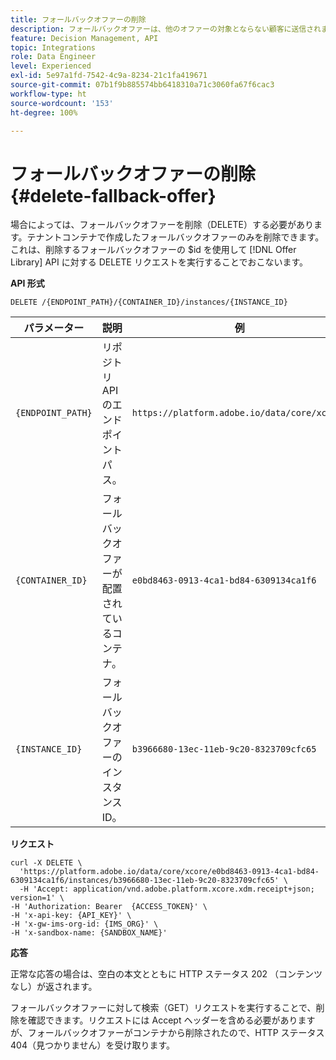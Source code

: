 ```yaml
---
title: フォールバックオファーの削除
description: フォールバックオファーは、他のオファーの対象とならない顧客に送信されます。
feature: Decision Management, API
topic: Integrations
role: Data Engineer
level: Experienced
exl-id: 5e97a1fd-7542-4c9a-8234-21c1fa419671
source-git-commit: 07b1f9b885574bb6418310a71c3060fa67f6cac3
workflow-type: ht
source-wordcount: '153'
ht-degree: 100%

---
```


# フォールバックオファーの削除 {#delete-fallback-offer}

場合によっては、フォールバックオファーを削除（DELETE）する必要があります。テナントコンテナで作成したフォールバックオファーのみを削除できます。これは、削除するフォールバックオファーの $id を使用して [!DNL Offer Library] API に対する DELETE リクエストを実行することでおこないます。

**API 形式**

```http
DELETE /{ENDPOINT_PATH}/{CONTAINER_ID}/instances/{INSTANCE_ID}
```

| パラメーター | 説明 | 例 |
| --------- | ----------- | ------- |
| `{ENDPOINT_PATH}` | リポジトリ API のエンドポイントパス。 | `https://platform.adobe.io/data/core/xcore/` |
| `{CONTAINER_ID}` | フォールバックオファーが配置されているコンテナ。 | `e0bd8463-0913-4ca1-bd84-6309134ca1f6` |
| `{INSTANCE_ID}` | フォールバックオファーのインスタンス ID。 | `b3966680-13ec-11eb-9c20-8323709cfc65` |

**リクエスト**

```shell
curl -X DELETE \
  'https://platform.adobe.io/data/core/xcore/e0bd8463-0913-4ca1-bd84-6309134ca1f6/instances/b3966680-13ec-11eb-9c20-8323709cfc65' \
  -H 'Accept: application/vnd.adobe.platform.xcore.xdm.receipt+json; version=1' \
-H 'Authorization: Bearer  {ACCESS_TOKEN}' \
-H 'x-api-key: {API_KEY}' \
-H 'x-gw-ims-org-id: {IMS_ORG}' \
-H 'x-sandbox-name: {SANDBOX_NAME}'
```

**応答**

正常な応答の場合は、空白の本文とともに HTTP ステータス 202 （コンテンツなし）が返されます。

フォールバックオファーに対して検索（GET）リクエストを実行することで、削除を確認できます。リクエストには Accept ヘッダーを含める必要がありますが、フォールバックオファーがコンテナから削除されたので、HTTP ステータス 404（見つかりません）を受け取ります。
